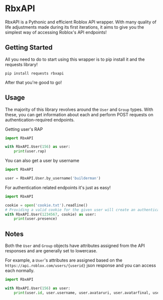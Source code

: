 # RbxAPI
RbxAPI is a Pythonic and efficient Roblox API wrapper. With many quality of life adjustments made during its first iterations, it aims to give you the simplest way of accessing Roblox's API endpoints!

## Getting Started
All you need to do to start using this wrapper is to pip install it and the requests library!

`pip install requests rbxapi`

After that you're good to go!

## Usage
The majority of this library revolves around the `User` and `Group` types. With these, you can get information about each and perform POST requests on authentication-required endpoints.

Getting user's RAP
```py
import RbxAPI

with RbxAPI.User(156) as user:
    print(user.rap)
```

You can also get a user by username
```py
import RbxAPI

user = RbxAPI.User.by_username('builderman')
```

For authentication related endpoints it's just as easy!
```py
import RbxAPI

cookie = open('cookie.txt').readline()
# Providing a valid cookie for the given user will create an authenticated session
with RbxAPI.User(1234567, cookie) as user:
    print(user.presence)
```
## Notes
Both the `User` and `Group` objects have attributes assigned from the API responses and are generally set to lowercase.

For example, a `User`'s attributes are assigned based on the `https://api.roblox.com/users/{userid}` json response and you can access each normally.
```py
import RbxAPI

with RbxAPI.User(156) as user:
    print(user.id, user.username, user.avataruri, user.avatarfinal, user.isonline)
```
